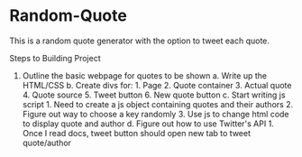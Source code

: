 # Random-Quote
This is a random quote generator with the option to tweet each quote.

Steps to Building Project
1. Outline the basic webpage for quotes to be shown
    a. Write up the HTML/CSS
    b. Create divs for:
        1. Page
        2. Quote container
        3. Actual quote
        4. Quote source
        5. Tweet button
        6. New quote button
    c. Start writing js script
        1. Need to create a js object containing quotes and their authors
        2. Figure out way to choose a key randomly
        3. Use js to change html code to display quote and author
    d. Figure out how to use Twitter's API
        1. Once I read docs, tweet button should open new tab to tweet quote/author